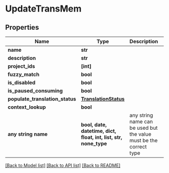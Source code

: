 # UpdateTransMem


## Properties
Name | Type | Description | Notes
------------ | ------------- | ------------- | -------------
**name** | **str** |  | [optional] 
**description** | **str** |  | [optional] 
**project_ids** | **[int]** |  | [optional] 
**fuzzy_match** | **bool** |  | [optional] 
**is_disabled** | **bool** |  | [optional] 
**is_paused_consuming** | **bool** |  | [optional] 
**populate_translation_status** | [**TranslationStatus**](TranslationStatus.md) |  | [optional] 
**context_lookup** | **bool** |  | [optional] 
**any string name** | **bool, date, datetime, dict, float, int, list, str, none_type** | any string name can be used but the value must be the correct type | [optional]

[[Back to Model list]](../README.md#documentation-for-models) [[Back to API list]](../README.md#documentation-for-api-endpoints) [[Back to README]](../README.md)


